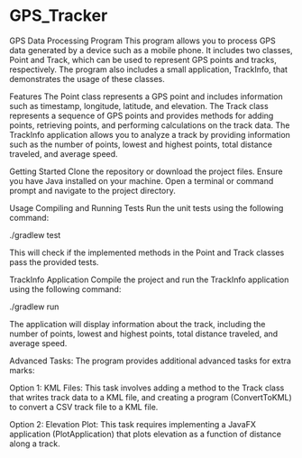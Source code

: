 # GPS_Tracker

GPS Data Processing Program
This program allows you to process GPS data generated by a device such as a mobile phone. It includes two classes, Point and Track, which can be used to represent GPS points and tracks, respectively. The program also includes a small application, TrackInfo, that demonstrates the usage of these classes.

Features
The Point class represents a GPS point and includes information such as timestamp, longitude, latitude, and elevation.
The Track class represents a sequence of GPS points and provides methods for adding points, retrieving points, and performing calculations on the track data.
The TrackInfo application allows you to analyze a track by providing information such as the number of points, lowest and highest points, total distance traveled, and average speed.

Getting Started
Clone the repository or download the project files.
Ensure you have Java installed on your machine.
Open a terminal or command prompt and navigate to the project directory.

Usage
Compiling and Running Tests
Run the unit tests using the following command:

./gradlew test

This will check if the implemented methods in the Point and Track classes pass the provided tests.

TrackInfo Application
Compile the project and run the TrackInfo application using the following command:

./gradlew run 

The application will display information about the track, including the number of points, lowest and highest points, total distance traveled, and average speed.

Advanced Tasks:
The program provides additional advanced tasks for extra marks:

Option 1: KML Files: This task involves adding a method to the Track class that writes track data to a KML file, and creating a program (ConvertToKML) to convert a CSV track file to a KML file.

Option 2: Elevation Plot: This task requires implementing a JavaFX application (PlotApplication) that plots elevation as a function of distance along a track.
